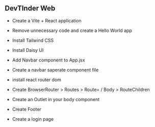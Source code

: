 ## DevTInder Web

- Create a Vite + React application
- Remove unnecessary code and create a Hello World app
- Install Tailwind CSS
- Install Daisy UI
- Add Navbar component to App.jsx

- Create a navbar saperate component file
- install react router dom
- Create BrowserRouter > Routes > Route= / Body > RouteChildren
- Create an Outlet in your body component
- Create Footer

- Create a login page
